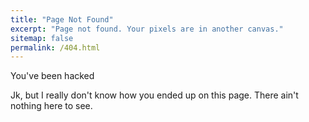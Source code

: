 ```yaml
---
title: "Page Not Found"
excerpt: "Page not found. Your pixels are in another canvas."
sitemap: false
permalink: /404.html
---
```


You've been hacked

Jk, but I really don't know how you ended up on this page. There ain't nothing here to see.

<script>
  var GOOG_FIXURL_LANG = 'en';
  var GOOG_FIXURL_SITE = '{{ site.url }}'
</script>
<script src="https://linkhelp.clients.google.com/tbproxy/lh/wm/fixurl.js">
</script>
